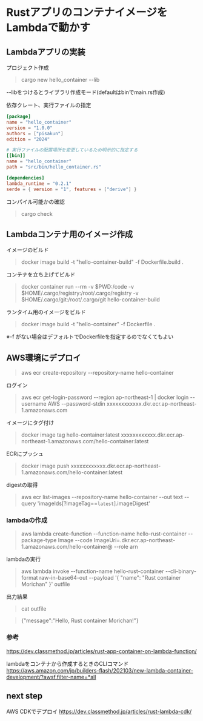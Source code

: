 # RustアプリのコンテナイメージをLambdaで動かす

## Lambdaアプリの実装

プロジェクト作成
> cargo new hello_container --lib

--libをつけるとライブラリ作成モード(defaultはbinでmain.rs作成)

依存クレート、実行ファイルの指定
```toml
[package]
name = "hello_container"
version = "1.0.0"
authors = ["pisakun"]
edition = "2024"

# 実行ファイルの配置場所を変更しているため明示的に指定する
[[bin]]
name = "hello_container"
path = "src/bin/hello_container.rs"

[dependencies]
lambda_runtime = "0.2.1"
serde = { version = "1", features = ["derive"] }
```

コンパイル可能かの確認
> cargo check

## Lambdaコンテナ用のイメージ作成
イメージのビルド
> docker image build -t "hello-container-build" -f Dockerfile.build .

コンテナを立ち上げてビルド
> docker container run --rm -v $PWD:/code -v $HOME/.cargo/registry:/root/.cargo/registry -v $HOME/.cargo/git:/root/.cargo/git hello-container-build

ランタイム用のイメージをビルド
> docker image build -t "hello-container" -f Dockerfile .

※-f がない場合はデフォルトでDockerfileを指定するのでなくてもよい

## AWS環境にデプロイ

> aws ecr create-repository --repository-name hello-container

ログイン
>  aws ecr get-login-password --region ap-northeast-1 | docker login --username AWS --password-stdin xxxxxxxxxxxx.dkr.ecr.ap-northeast-1.amazonaws.com

イメージにタグ付け
> docker image tag hello-container:latest xxxxxxxxxxxx.dkr.ecr.ap-northeast-1.amazonaws.com/hello-container:latest

ECRにプッシュ
> docker image push xxxxxxxxxxxx.dkr.ecr.ap-northeast-1.amazonaws.com/hello-container:latest

digestの取得
> aws ecr list-images --repository-name hello-container --out text --query 'imageIds[?imageTag==`latest`].imageDigest'  

### lambdaの作成

> aws lambda create-function --function-name hello-rust-container --package-type Image --code ImageUri=<AccountID>.dkr.ecr.ap-northeast-1.amazonaws.com/hello-container@<digest> --role arn

lambdaの実行
> aws lambda invoke --function-name hello-rust-container --cli-binary-format raw-in-base64-out --payload '{ \"name\": \"Rust container Morichan\" }' outfile

出力結果
> cat outfile

> {"message":"Hello, Rust container Morichan!"}

### 参考

https://dev.classmethod.jp/articles/rust-app-container-on-lambda-function/

lambdaをコンテナから作成するときのCLIコマンド
https://aws.amazon.com/jp/builders-flash/202103/new-lambda-container-development/?awsf.filter-name=*all

## next step
AWS CDKでデプロイ
https://dev.classmethod.jp/articles/rust-lambda-cdk/